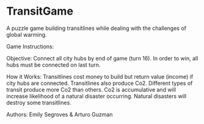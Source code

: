 # TransitGame
A puzzle game building transitlines while dealing with the challenges of global warming.

Game Instructions:

Objective: Connect all city hubs by end of game (turn 16). In order to win, all
hubs must be connected on last turn.

How it Works: Transitlines cost money to build but return value (income) if city hubs are connected.
Transitlines also produce Co2. Different types of transit produce more Co2 than others.
Co2 is accumulative and will increase likelihood of a natural disaster occurring.
Natural disasters will destroy some transitlines.

Authors: Emily Segroves & Arturo Guzman
